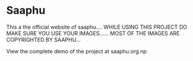 # Saaphu
This a the official website of saaphu....
WHILE USING THIS PROJECT DO MAKE SURE YOU USE YOUR IMAGES...... MOST OF THE IMAGES ARE COPYRIGHTED BY SAAPHU...

View the complete demo of the project at 
saaphu.org.np
